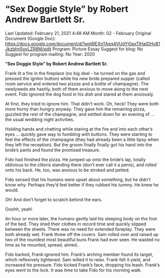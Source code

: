 # “Sex Doggie Style” by Robert Andrew Bartlett Sr.

Last Updated: February 21, 2021 4:48 AM
Month: 02 - February
Original Document (Google Doc): https://docs.google.com/document/d/1wqWEXnTAeq4VUdYj0axTlHaIDHvB1Jkzbhn5ovLZR8M/edit
Program: Picture Essay
Suggest for blog: No
Suggest for program mailing: No
Year: 2020

**“Sex Doggie Style” by Robert Andrew Bartlett Sr.**

Frank lit a fire in the fireplace (no big deal - he turned on the gas and pressed the ignitor button) while his new bride prepared supper (called room service and ordered two pizzas and a bottle of champagne). The newlyweds ate hastily, both of them anxious to move along to the next event. Fido ignored the dog food in his dish and stared at them anxiously.

At first, they tried to ignore him. That didn’t work. Oh, heck! They were both more horny than hungry anyway. They gave him the remaining pizza, guzzled the rest of the champagne, and settled down for an evening of … the usual wedding night activities.

Holding hands and chatting while staring at the fire and into each other’s eyes … quickly gave way to fumbling with buttons. They were starting to feel the effects of the champagne (they had already been a little tipsy when they left the reception). But the groom finally finally got his hand into the bride’s pants and found the promised treasure.

Fido had finished the pizza. He jumped up onto the bride’s lap, totally oblivious to the clitoris standing there (don’t ever call it a penis), and rolled onto his back. He, too, was anxious to be stroked and petted.

Fido sensed that his humans were upset about something, but he didn’t know why. Perhaps they’d feel better if they rubbed his tummy. He knew he would.

Oh! And don’t forget to scratch behind the ears.

Ooohh, yeah!

An hour or more later, the humans gently laid his sleeping body on the foot of the bed. They shed their clothes in record time and quickly slipped between the sheets. There was no need for extended foreplay. They were both already wet. Frank threw off the covers. Sam rolled over and raised up two of the roundest most beautiful buns Frank had ever seen. He wasted no time as he mounted, spread, aimed..

Fido barked, Frank ignored him. Frank’s arching member found its target, which reflexively tightened. Sam willed it to relax. Frank felt it yield, and increased his pressure. Fido kicked Frank’s face, dropping his leash. Frank’s eyes went to the lock. It was time to take Fido for his morning walk.
